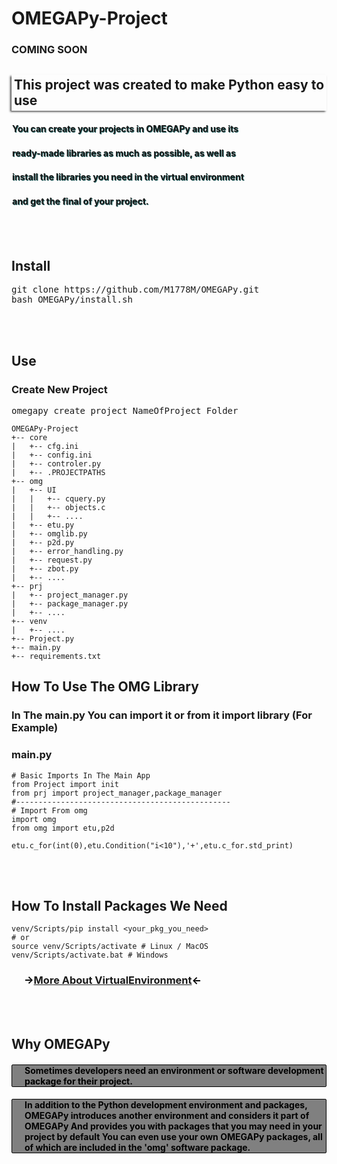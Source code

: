 # OMEGAPy-Project

### COMING SOON

<h2 style="box-shadow:-2px 1.5px 3px rgb(68,68,68);padding:4px">This project was created to make Python easy to use</h2>


<h4 style="padding-left:10px;padding:1px;text-shadow:1px 1px rgb(36,100,100);"> You can create your projects in OMEGAPy and use its </h4>
<h4 style="padding-left:10px;padding:1px;text-shadow:1px 1px rgb(36,100,100);"> ready-made libraries as much as possible, as well as </h4>
<h4 style="padding-left:10px;padding:1px;text-shadow:1px 1px rgb(36,100,100);"> install the libraries you need in the virtual environment</h4>
<h4 style="padding-left:10px;padding:1px;text-shadow:1px 1px rgb(36,100,100);"> and get the final of your project. </h4>

<br>
<br>

## Install
<pre>
git clone https://github.com/M1778M/OMEGAPy.git
bash OMEGAPy/install.sh
</pre>

<br>
<br>

## Use
### Create New Project
<pre>
omegapy create project NameOfProject_Folder
</pre>
```
OMEGAPy-Project
+-- core
|   +-- cfg.ini
|   +-- config.ini
|   +-- controler.py
|   +-- .PROJECTPATHS
+-- omg
|   +-- UI
|   |   +-- cquery.py
|   |   +-- objects.c
|   |   +-- ....
|   +-- etu.py
|   +-- omglib.py
|   +-- p2d.py
|   +-- error_handling.py
|   +-- request.py
|   +-- zbot.py
|   +-- ....
+-- prj
|   +-- project_manager.py
|   +-- package_manager.py
|   +-- ....
+-- venv
|   +-- ....
+-- Project.py
+-- main.py
+-- requirements.txt
```

## How To Use The OMG Library
### In The main.py You can import it or from it import library (For Example)
### main.py
```
# Basic Imports In The Main App
from Project import init
from prj import project_manager,package_manager
#------------------------------------------------
# Import From omg
import omg
from omg import etu,p2d

etu.c_for(int(0),etu.Condition("i<10"),'+',etu.c_for.std_print)
```

<br>
<br>

## How To Install Packages We Need

```
venv/Scripts/pip install <your_pkg_you_need>
# or
source venv/Scripts/activate # Linux / MacOS
venv/Scripts/activate.bat # Windows
```
<h3 style="padding-left:20px;color:black">-><a href="https://docs.python.org/3/library/venv.html">More About VirtualEnvironment</a><-</h3>

<br>
<br>

## Why OMEGAPy
<h4 style="padding-left:20px;background-color:gray;color:black;border:1px solid black;border-radius:2px;">
Sometimes developers need an environment or software development package for their project.
</h4>
<h4 style="padding-left:20px;background-color:gray;color:black;border:1px solid black;border-radius:2px;">
In addition to the Python development environment and packages, OMEGAPy introduces another environment and considers it part of OMEGAPy
And provides you with packages that you may need in your project by default
You can even use your own OMEGAPy packages, all of which are included in the 'omg' software package.
</h4>

